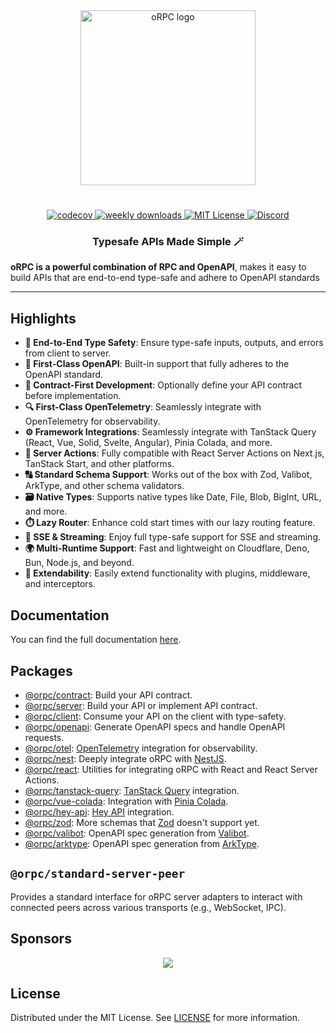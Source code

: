 <div align="center">
  <image align="center" src="https://orpc.unnoq.com/logo.webp" width=280 alt="oRPC logo" />
</div>

<h1></h1>

<div align="center">
  <a href="https://codecov.io/gh/unnoq/orpc">
    <img alt="codecov" src="https://codecov.io/gh/unnoq/orpc/branch/main/graph/badge.svg">
  </a>
  <a href="https://www.npmjs.com/package/@orpc/standard-server-peer">
    <img alt="weekly downloads" src="https://img.shields.io/npm/dw/%40orpc%2Fstandard-server-peer?logo=npm" />
  </a>
  <a href="https://github.com/unnoq/orpc/blob/main/LICENSE">
    <img alt="MIT License" src="https://img.shields.io/github/license/unnoq/orpc?logo=open-source-initiative" />
  </a>
  <a href="https://discord.gg/TXEbwRBvQn">
    <img alt="Discord" src="https://img.shields.io/discord/1308966753044398161?color=7389D8&label&logo=discord&logoColor=ffffff" />
  </a>
</div>

<h3 align="center">Typesafe APIs Made Simple 🪄</h3>

**oRPC is a powerful combination of RPC and OpenAPI**, makes it easy to build APIs that are end-to-end type-safe and adhere to OpenAPI standards

---

## Highlights

- **🔗 End-to-End Type Safety**: Ensure type-safe inputs, outputs, and errors from client to server.
- **📘 First-Class OpenAPI**: Built-in support that fully adheres to the OpenAPI standard.
- **📝 Contract-First Development**: Optionally define your API contract before implementation.
- **🔍 First-Class OpenTelemetry**: Seamlessly integrate with OpenTelemetry for observability.
- **⚙️ Framework Integrations**: Seamlessly integrate with TanStack Query (React, Vue, Solid, Svelte, Angular), Pinia Colada, and more.
- **🚀 Server Actions**: Fully compatible with React Server Actions on Next.js, TanStack Start, and other platforms.
- **🔠 Standard Schema Support**: Works out of the box with Zod, Valibot, ArkType, and other schema validators.
- **🗃️ Native Types**: Supports native types like Date, File, Blob, BigInt, URL, and more.
- **⏱️ Lazy Router**: Enhance cold start times with our lazy routing feature.
- **📡 SSE & Streaming**: Enjoy full type-safe support for SSE and streaming.
- **🌍 Multi-Runtime Support**: Fast and lightweight on Cloudflare, Deno, Bun, Node.js, and beyond.
- **🔌 Extendability**: Easily extend functionality with plugins, middleware, and interceptors.

## Documentation

You can find the full documentation [here](https://orpc.unnoq.com).

## Packages

- [@orpc/contract](https://www.npmjs.com/package/@orpc/contract): Build your API contract.
- [@orpc/server](https://www.npmjs.com/package/@orpc/server): Build your API or implement API contract.
- [@orpc/client](https://www.npmjs.com/package/@orpc/client): Consume your API on the client with type-safety.
- [@orpc/openapi](https://www.npmjs.com/package/@orpc/openapi): Generate OpenAPI specs and handle OpenAPI requests.
- [@orpc/otel](https://www.npmjs.com/package/@orpc/otel): [OpenTelemetry](https://opentelemetry.io/) integration for observability.
- [@orpc/nest](https://www.npmjs.com/package/@orpc/nest): Deeply integrate oRPC with [NestJS](https://nestjs.com/).
- [@orpc/react](https://www.npmjs.com/package/@orpc/react): Utilities for integrating oRPC with React and React Server Actions.
- [@orpc/tanstack-query](https://www.npmjs.com/package/@orpc/tanstack-query): [TanStack Query](https://tanstack.com/query/latest) integration.
- [@orpc/vue-colada](https://www.npmjs.com/package/@orpc/vue-colada): Integration with [Pinia Colada](https://pinia-colada.esm.dev/).
- [@orpc/hey-api](https://www.npmjs.com/package/@orpc/hey-api): [Hey API](https://heyapi.dev/) integration.
- [@orpc/zod](https://www.npmjs.com/package/@orpc/zod): More schemas that [Zod](https://zod.dev/) doesn't support yet.
- [@orpc/valibot](https://www.npmjs.com/package/@orpc/valibot): OpenAPI spec generation from [Valibot](https://valibot.dev/).
- [@orpc/arktype](https://www.npmjs.com/package/@orpc/arktype): OpenAPI spec generation from [ArkType](https://arktype.io/).

## `@orpc/standard-server-peer`

Provides a standard interface for oRPC server adapters to interact with connected peers across various transports (e.g., WebSocket, IPC).

## Sponsors

<p align="center">
  <a href="https://cdn.jsdelivr.net/gh/unnoq/unnoq/sponsors.svg">
    <img src='https://cdn.jsdelivr.net/gh/unnoq/unnoq/sponsors.svg'/>
  </a>
</p>

## License

Distributed under the MIT License. See [LICENSE](https://github.com/unnoq/orpc/blob/main/LICENSE) for more information.
